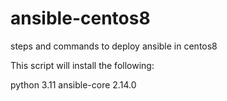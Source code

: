 # ansible-centos8
steps and commands to deploy ansible in centos8

This script will install the following:

python 3.11
ansible-core 2.14.0
